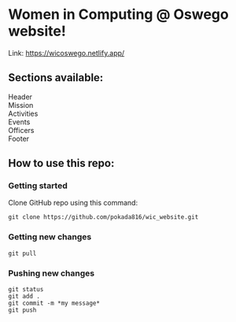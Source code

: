 # Women in Computing @ Oswego website! 

Link: https://wicoswego.netlify.app/


## Sections available: 
Header </br>
Mission </br>
Activities </br>
Events </br>
Officers </br>
Footer </br>

## How to use this repo: 

### Getting started
Clone GitHub repo using this command: 
```
git clone https://github.com/pokada816/wic_website.git
```
### Getting new changes
```
git pull
```
### Pushing new changes 
```
git status
git add .
git commit -m *my message*
git push
```
